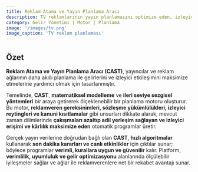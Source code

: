 ```yaml
---
title: Reklam Atama ve Yayın Planlama Aracı
description: TV reklamlarının yayın planlamasını optimize eden, izleyici erişimi, reklamveren talepleri ve ağ kısıtlamalarını dengeleyen bir karar destek motoru.
category: Gelir Yönetimi | Motor | Planlama
image: '/images/tv.png'
image_caption: 'TV reklam planlaması'
---
```


## Özet

**Reklam Atama ve Yayın Planlama Aracı (CAST)**, yayıncılar ve reklam ağlarının daha akıllı planlama ile gelirlerini ve izleyici etkileşimini maksimize etmelerine yardımcı olmak için tasarlanmıştır.  

Temelinde, **CAST**, **matematiksel modelleme** ve **ileri seviye sezgisel yöntemleri** bir araya getirerek ölçeklenebilir bir planlama motoru oluşturur. Bu motor, **reklamveren gereksinimleri, sözleşme yükümlülükleri, izleyici reytingleri ve kanuni kısıtlamalar** gibi unsurları dikkate alarak, mevcut zaman dilimlerinde **çakışmaları azaltıp adil yerleşim sağlayan ve izleyici erişimi ve kârlılık maksimize eden** otomatik programlar üretir.  

Gerçek yayın verilerine doğrudan bağlı olan **CAST**, **hızlı algoritmalar** kullanarak **son dakika kararları ve canlı etkinlikler** için çıktılar sunar; böylece programlar **verimli, kurallara uygun ve güvenilir** kalır. Platform, **verimlilik, uyumluluk ve gelir optimizasyonu** alanlarında ölçülebilir iyileşmeler sağlar ve ağlar ile reklamverenlere net bir rekabet avantajı sunar.

